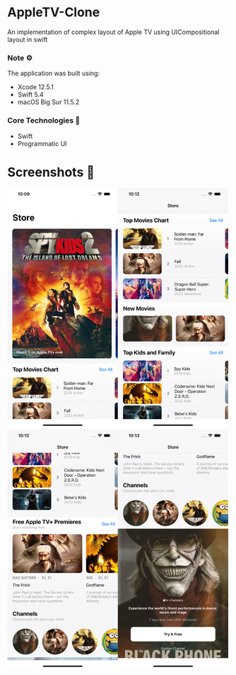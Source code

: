 # AppleTV-Clone
An implementation of complex layout of Apple TV using UICompositional layout in swift

### Note ⚙️
The application was built using: 
* Xcode 12.5.1
* Swift 5.4
* macOS Big Sur 11.5.2

### Core Technologies 📲
* Swift
* Programmatic UI

# Screenshots 📸
<img align='left' src="Assets.xcassets/one.imageset/one.png"  width="250"/>
<img src="Assets.xcassets/two.imageset/two.png"  width="250"/>


<img align='left' src="Assets.xcassets/three.imageset/three.png"  width="250">
<img src="Assets.xcassets/four.imageset/four.png"  width="250">
